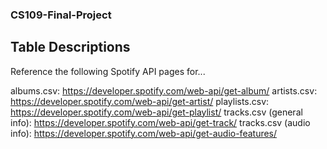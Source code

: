 ### CS109-Final-Project

## Table Descriptions

Reference the following Spotify API pages for...

albums.csv: https://developer.spotify.com/web-api/get-album/
artists.csv: https://developer.spotify.com/web-api/get-artist/
playlists.csv: https://developer.spotify.com/web-api/get-playlist/
tracks.csv (general info): https://developer.spotify.com/web-api/get-track/
tracks.csv (audio info): https://developer.spotify.com/web-api/get-audio-features/

